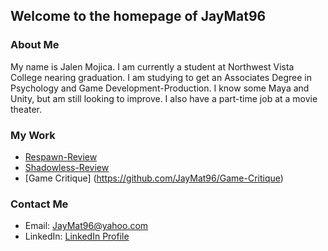 ## Welcome to the homepage of JayMat96
 
 
 
### About Me

My name is Jalen Mojica. I am currently a student at Northwest Vista College nearing graduation. I am studying to get an Associates Degree in Psychology and Game Development-Production. I know some Maya and Unity, but am still looking to improve. I also have a part-time job at a movie theater.

### My Work

* [Respawn-Review](https://github.com/JayMat96/Respawn-Review)
* [Shadowless-Review](https://github.com/JayMat96/Shadowless-Review)
* [Game Critique] (https://github.com/JayMat96/Game-Critique)


### Contact Me

* Email: JayMat96@yahoo.com
* LinkedIn: [LinkedIn Profile](https://www.linkedin.com/in/jalen-mojica-948753125/)
